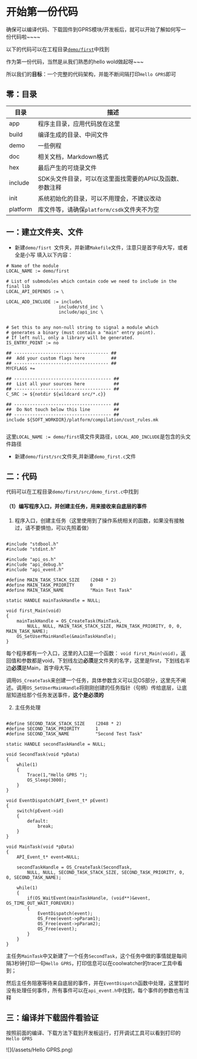 开始第一份代码
=====

确保可以编译代码、下载固件到GPRS模块/开发板后，就可以开始了解如何写一份代码啦~~~~

以下的代码可以在工程目录[`demo/first`](https://github.com/Ai-Thinker-Open/GPRS_C_SDK/tree/master/demo/first)中找到

作为第一份代码，当然是从我们熟悉的hello wold做起呀~~~

所以我们的**目标**：一个完整的代码架构，并能不断间隔打印`Hello GPRS`即可

## 零：目录

|  目录  |  描述  |
|  ---   |  ---  |
|app     |  程序主目录，应用代码放在这里  |
|build   |  编译生成的目录、中间文件      |
|demo    |  一些例程                    |
|doc     | 相关文档，Markdown格式        |
|hex     |  最后产生的可烧录文件         |
|include |  SDK头文件目录，可以在这里面找需要的API以及函数、参数注释 |
|init    |  系统初始化的目录，可以不用理会，不建议改动 |
|platform|  库文件等，请确保`platform/csdk`文件夹不为空|

## 一：建立文件夹、文件

* 新建`demo/fisrt `文件夹，并新建`Makefile`文件，注意只是首字母大写，或者全是小写
填入以下内容：

```
# Name of the module
LOCAL_NAME := demo/first

# List of submodules which contain code we need to include in the final lib
LOCAL_API_DEPENDS := \

LOCAL_ADD_INCLUDE := include\
                    include/std_inc \
                    include/api_inc \


# Set this to any non-null string to signal a module which 
# generates a binary (must contain a "main" entry point). 
# If left null, only a library will be generated.
IS_ENTRY_POINT := no

## ------------------------------------ ##
## 	Add your custom flags here          ##
## ------------------------------------ ##
MYCFLAGS += 

## ------------------------------------- ##
##	List all your sources here           ##
## ------------------------------------- ##
C_SRC := ${notdir ${wildcard src/*.c}}

## ------------------------------------- ##
##  Do Not touch below this line         ##
## ------------------------------------- ##
include ${SOFT_WORKDIR}/platform/compilation/cust_rules.mk


```

这里`LOCAL_NAME := demo/first`填文件夹路径，`LOCAL_ADD_INCLUDE`是包含的头文件路径

* 新建`demo/first/src`文件夹,并新建`demo_first.c`文件


## 二：代码

代码可以在工程目录`demo/first/src/demo_first.c`中找到

#### （1）编写程序入口，并创建主任务，用来接收来自底层的事件


1. 程序入口，创建主任务（这里使用到了操作系统相关的函数，如果没有接触过，请不要惧怕，可以先照着做）

```

#include "stdbool.h"
#include "stdint.h"

#include "api_os.h"
#include "api_debug.h"
#include "api_event.h"

#define MAIN_TASK_STACK_SIZE    (2048 * 2)
#define MAIN_TASK_PRIORITY      0
#define MAIN_TASK_NAME          "Main Test Task"

static HANDLE mainTaskHandle = NULL;

void first_Main(void)
{
    mainTaskHandle = OS_CreateTask(MainTask,
        NULL, NULL, MAIN_TASK_STACK_SIZE, MAIN_TASK_PRIORITY, 0, 0, MAIN_TASK_NAME);
    OS_SetUserMainHandle(&mainTaskHandle);
}
```

每个程序都有一个入口，这里的入口是一个函数：
`void first_Main(void)`，返回值和参数都是void，下划线左边**必须**是文件夹的名字，这里是first，下划线右半边**必须**是Main，首字母大写。

调用`OS_CreateTask`来创建一个任务，具体参数含义可以见OS部分，这里先不阐述。调用`OS_SetUserMainHandle`将刚刚创建的任务指针（句柄）传给底层，让底层知道给那个任务发送事件，**这个是必须的**

2. 主任务处理

```

#define SECOND_TASK_STACK_SIZE    (2048 * 2)
#define SECOND_TASK_PRIORITY      1
#define SECOND_TASK_NAME          "Second Test Task"

static HANDLE secondTaskHandle = NULL;

void SecondTask(void *pData)
{
    while(1)
    {
        Trace(1,"Hello GPRS ");
        OS_Sleep(3000);
    }
}

void EventDispatch(API_Event_t* pEvent)
{
    switch(pEvent->id)
    {
        default:
            break;
    }
}

void MainTask(void *pData)
{
    API_Event_t* event=NULL;

    secondTaskHandle = OS_CreateTask(SecondTask,
        NULL, NULL, SECOND_TASK_STACK_SIZE, SECOND_TASK_PRIORITY, 0, 0, SECOND_TASK_NAME);

    while(1)
    {
        if(OS_WaitEvent(mainTaskHandle, (void**)&event, OS_TIME_OUT_WAIT_FOREVER))
        {
            EventDispatch(event);
            OS_Free(event->pParam1);
            OS_Free(event->pParam2);
            OS_Free(event);
        }
    }
}

```

主任务`MainTask`中又新建了一个任务`SecondTask`，这个任务中做的事情就是每间隔3秒钟打印一句`Hello GPRS`，打印信息可以在coolwatcher的tracer工具中看到；

然后主任务阻塞等待来自底层的事件，并在`EventDispatch`函数中处理，这里暂时没有处理任何事件，所有事件可以在`api_event.h`中找到，每个事件的参数也有注释

## 三：编译并下载固件看验证

按照前面的编译、下载方法下载到开发板运行，打开调试工具可以看到打印的`Hello GPRS`

![](/assets/Hello GPRS.png)







